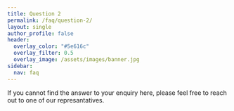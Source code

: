 ```yaml
---
title: Question 2
permalink: /faq/question-2/
layout: single
author_profile: false
header:
  overlay_color: "#5e616c"
  overlay_filter: 0.5
  overlay_image: /assets/images/banner.jpg
sidebar:
  nav: faq
---
```


If you cannot find the answer to your enquiry here, please feel free to reach out to one of our represantatives.